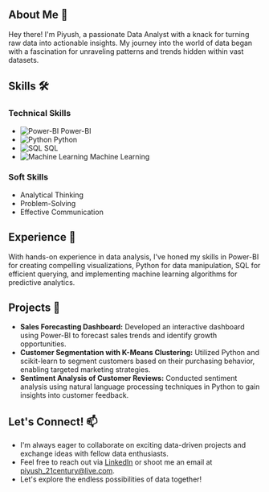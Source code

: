 ## About Me 🌟

Hey there! I'm Piyush, a passionate Data Analyst with a knack for turning raw data into actionable insights. My journey into the world of data began with a fascination for unraveling patterns and trends hidden within vast datasets.

## Skills 🛠️

### Technical Skills
- ![Power-BI](https://img.shields.io/badge/Power--BI-000000?style=flat-square&logo=Power-BI) Power-BI
- ![Python](https://img.shields.io/badge/Python-3776AB?style=flat-square&logo=Python&logoColor=white) Python
- ![SQL](https://img.shields.io/badge/SQL-4479A1?style=flat-square&logo=MySQL&logoColor=white) SQL
- ![Machine Learning](https://img.shields.io/badge/Machine%20Learning-430098?style=flat-square&logo=Python&logoColor=white) Machine Learning

### Soft Skills
- Analytical Thinking
- Problem-Solving
- Effective Communication

## Experience 🚀

With hands-on experience in data analysis, I've honed my skills in Power-BI for creating compelling visualizations, Python for data manipulation, SQL for efficient querying, and implementing machine learning algorithms for predictive analytics.

## Projects 💼

- **Sales Forecasting Dashboard:** Developed an interactive dashboard using Power-BI to forecast sales trends and identify growth opportunities.
- **Customer Segmentation with K-Means Clustering:** Utilized Python and scikit-learn to segment customers based on their purchasing behavior, enabling targeted marketing strategies.
- **Sentiment Analysis of Customer Reviews:** Conducted sentiment analysis using natural language processing techniques in Python to gain insights into customer feedback.
  
## Let's Connect! 📫

- I'm always eager to collaborate on exciting data-driven projects and exchange ideas with fellow data enthusiasts.
- Feel free to reach out via [LinkedIn](https://www.linkedin.com/in/piyush-thaware-8b90a0152/) or shoot me an email at [piyush_21century@live.com](mailto:piyush_21century@live.com).
- Let's explore the endless possibilities of data together!
